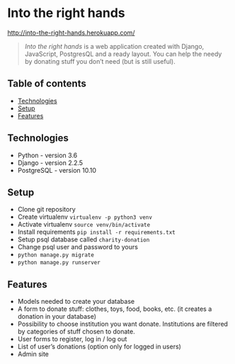 # Into the right hands

http://into-the-right-hands.herokuapp.com/
> _Into the right hands_ is a web application created with Django, JavaScript, PostgresQL and a ready layout. You can help the needy by donating stuff you don’t need (but is still useful).


## Table of contents
* [Technologies](#technologies)
* [Setup](#setup)
* [Features](#features)

## Technologies
* Python - version 3.6
* Django - version 2.2.5
* PostgreSQL - version 10.10

## Setup
* Clone git repository
* Create virtualenv `virtualenv -p python3 venv`
* Activate virtualenv `source venv/bin/activate`
* Install requirements `pip install -r requirements.txt`
* Setup psql database called `charity-donation`
* Change psql user and password to yours
* `python manage.py migrate`
* `python manage.py runserver`

## Features

* Models needed to create your database
* A form to donate stuff: clothes, toys, food, books, etc. (it creates a donation in your database)
* Possibility to choose institution you want donate. Institutions are filtered by categories of stuff chosen to donate.
* User forms to register, log in / log out
* List of user’s donations (option only for logged in users)
* Admin site
